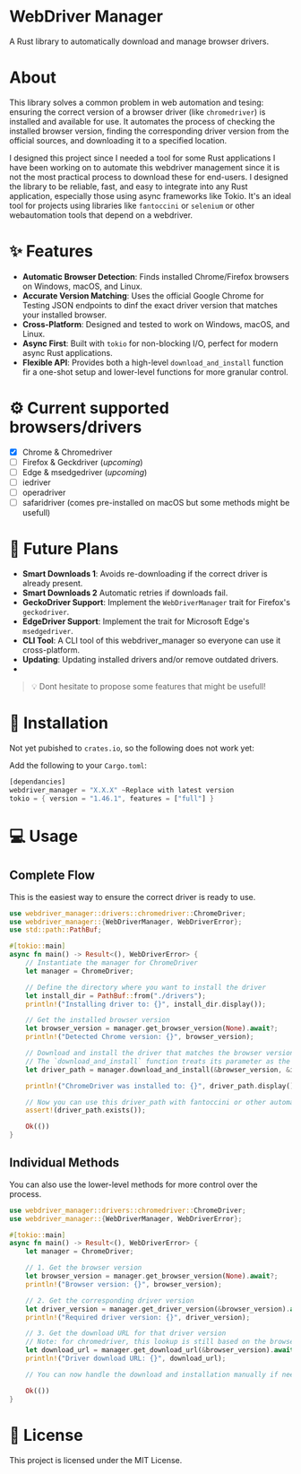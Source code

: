 # WebDriver Manager

A Rust library to automatically download and manage browser drivers.

# About

This library solves a common problem in web automation and tesing: ensuring the correct version of a browser driver (like `chromedriver`) is installed and available for use. It automates the process of checking the installed browser version, finding the corresponding driver version from the official sources, and downloading it to a specified location.

I designed this project since I needed a tool for some Rust applications I have been working on to automate this webdriver management since it is not the most practical process to download these for end-users. I designed the library to be reliable, fast, and easy to integrate into any Rust application, especially those using async frameworks like Tokio. It's an ideal tool for projects using libraries like `fantoccini` or `selenium` or other webautomation tools that depend on a webdriver.

# ✨ Features

- **Automatic Browser Detection**: Finds installed Chrome/Firefox browsers on Windows, macOS, and Linux.
- **Accurate Version Matching**: Uses the official Google Chrome for Testing JSON endpoints to dinf the exact driver version that matches your installed browser.
- **Cross-Platform**: Designed and tested to work on Windows, macOS, and Linux.
- **Async First**: Built with `tokio` for non-blocking I/O, perfect for modern async Rust applications.
- **Flexible API**: Provides both a high-level `download_and_install` function fir a one-shot setup and lower-level functions for more granular control.

# ⚙ Current supported browsers/drivers

- [x] Chrome & Chromedriver
- [ ] Firefox & Geckdriver (_upcoming_)
- [ ] Edge & msedgedriver (_upcoming_)
- [ ] iedriver
- [ ] operadriver
- [ ] safaridriver (comes pre-installed on macOS but some methods might be usefull)

# 🔮 Future Plans

- **Smart Downloads 1**: Avoids re-downloading if the correct driver is already present.
- **Smart Downloads 2** Automatic retries if downloads fail.
- **GeckoDriver Support**: Implement the `WebDriverManager` trait for Firefox's `geckodriver`.
- **EdgeDriver Support**: Implement the trait for Microsoft Edge's `msedgedriver`.
- **CLI Tool**: A CLI tool of this webdriver_manager so everyone can use it cross-platform.
- **Updating**: Updating installed drivers and/or remove outdated drivers.
-

> 💡 Dont hesitate to propose some features that might be usefull!

# 🚀 Installation

Not yet pubished to `crates.io`, so the following does not work yet:

Add the following to your `Cargo.toml`:

```rust
[dependancies]
webdriver_manager = "X.X.X" ~Replace with latest version
tokio = { version = "1.46.1", features = ["full"] }

```

# 💻 Usage

## Complete Flow

This is the easiest way to ensure the correct driver is ready to use.

```rust
use webdriver_manager::drivers::chromedriver::ChromeDriver;
use webdriver_manager::{WebDriverManager, WebDriverError};
use std::path::PathBuf;

#[tokio::main]
async fn main() -> Result<(), WebDriverError> {
    // Instantiate the manager for ChromeDriver
    let manager = ChromeDriver;

    // Define the directory where you want to install the driver
    let install_dir = PathBuf::from("./drivers");
    println!("Installing driver to: {}", install_dir.display());

    // Get the installed browser version
    let browser_version = manager.get_browser_version(None).await?;
    println!("Detected Chrome version: {}", browser_version);

    // Download and install the driver that matches the browser version.
    // The `download_and_install` function treats its parameter as the browser version for the lookup.
    let driver_path = manager.download_and_install(&browser_version, &install_dir).await?;

    println!("ChromeDriver was installed to: {}", driver_path.display());

    // Now you can use this driver_path with fantoccini or other automation libraries.
    assert!(driver_path.exists());

    Ok(())
}
```

## Individual Methods

You can also use the lower-level methods for more control over the process.

```rust
use webdriver_manager::drivers::chromedriver::ChromeDriver;
use webdriver_manager::{WebDriverManager, WebDriverError};

#[tokio::main]
async fn main() -> Result<(), WebDriverError> {
    let manager = ChromeDriver;

    // 1. Get the browser version
    let browser_version = manager.get_browser_version(None).await?;
    println!("Browser version: {}", browser_version);

    // 2. Get the corresponding driver version
    let driver_version = manager.get_driver_version(&browser_version).await?;
    println!("Required driver version: {}", driver_version);

    // 3. Get the download URL for that driver version
    // Note: for chromedriver, this lookup is still based on the browser version.
    let download_url = manager.get_download_url(&browser_version).await?;
    println!("Driver download URL: {}", download_url);

    // You can now handle the download and installation manually if needed.

    Ok(())
}
```

# 📜 License

This project is licensed under the MIT License.
